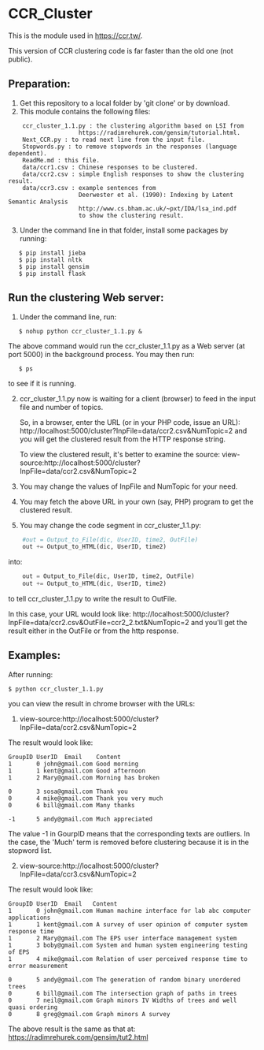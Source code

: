 # CCR_Cluster

This is the module used in https://ccr.tw/.

This version of CCR clustering code is far faster than the old one (not public).

## Preparation:
1. Get this repository to a local folder by 'git clone' or by download.
2. This module contains the following files:
```
    ccr_cluster_1.1.py : the clustering algorithm based on LSI from 
                    https://radimrehurek.com/gensim/tutorial.html.
    Next_CCR.py : to read next line from the input file.
    Stopwords.py : to remove stopwords in the responses (language dependent).
    ReadMe.md : this file.
    data/ccr1.csv : Chinese responses to be clustered.
    data/ccr2.csv : simple English responses to show the clustering result.
    data/ccr3.csv : example sentences from 
                    Deerwester et al. (1990): Indexing by Latent Semantic Analysis
                    http://www.cs.bham.ac.uk/~pxt/IDA/lsa_ind.pdf
                    to show the clustering result.
```
3. Under the command line in that folder, install some packages by running:
```
   $ pip install jieba
   $ pip install nltk
   $ pip install gensim
   $ pip install flask
```

## Run the clustering Web server:
1. Under the command line, run:
```
   $ nohup python ccr_cluster_1.1.py &
```
The above command would run the ccr_cluster_1.1.py as a Web server 
(at port 5000) in the background process. You may then run:
```
   $ ps
```
to see if it is running.

2. ccr_cluster_1.1.py now is waiting for a client (browser) to 
   feed in the input file and number of topics.

   So, in a browser, enter the URL (or in your PHP code, issue an URL):
   http://localhost:5000/cluster?InpFile=data/ccr2.csv&NumTopic=2
   and you will get the clustered result from the HTTP response string.

   To view the clustered result, it's better to examine the source:
   view-source:http://localhost:5000/cluster?InpFile=data/ccr2.csv&NumTopic=2

3. You may change the values of InpFile and NumTopic for your need.
4. You may fetch the above URL in your own (say, PHP) program to get the clustered result.
5. You may change the code segment in ccr_cluster_1.1.py:
```python
    #out = Output_to_File(dic, UserID, time2, OutFile)
    out += Output_to_HTML(dic, UserID, time2)
```
into:
```python
    out = Output_to_File(dic, UserID, time2, OutFile)
    out += Output_to_HTML(dic, UserID, time2)
```
to tell ccr_cluster_1.1.py to write the result to OutFile.

In this case, your URL would look like:
http://localhost:5000/cluster?InpFile=data/ccr2.csv&OutFile=ccr2_2.txt&NumTopic=2
and you'll get the result either in the OutFile or from the http response.

## Examples:
After running: 
```
$ python ccr_cluster_1.1.py
```
you can view the result in chrome browser with the URLs:

1. view-source:http://localhost:5000/cluster?InpFile=data/ccr2.csv&NumTopic=2 

The result would look like:
```
GroupID	UserID	Email	 Content
1       0 john@gmail.com Good morning
1       1 kent@gmail.com Good afternoon
1       2 Mary@gmail.com Morning has broken

0       3 sosa@gmail.com Thank you
0       4 mike@gmail.com Thank you very much
0       6 bill@gmail.com Many thanks

-1      5 andy@gmail.com Much appreciated
```
The value -1 in GourpID means that the corresponding texts are outliers.
In the case, the 'Much' term is removed before clustering because it is in the stopword list.

2. view-source:http://localhost:5000/cluster?InpFile=data/ccr3.csv&NumTopic=2

The result would look like:
```
GroupID	UserID	Email	Content
1       0 john@gmail.com Human machine interface for lab abc computer applications
1       1 kent@gmail.com A survey of user opinion of computer system response time
1       2 Mary@gmail.com The EPS user interface management system
1       3 boby@gmail.com System and human system engineering testing of EPS
1       4 mike@gmail.com Relation of user perceived response time to error measurement

0       5 andy@gmail.com The generation of random binary unordered trees
0       6 bill@gmail.com The intersection graph of paths in trees
0       7 neil@gmail.com Graph minors IV Widths of trees and well quasi ordering
0       8 greg@gmail.com Graph minors A survey
```
The above result is the same as that at: https://radimrehurek.com/gensim/tut2.html